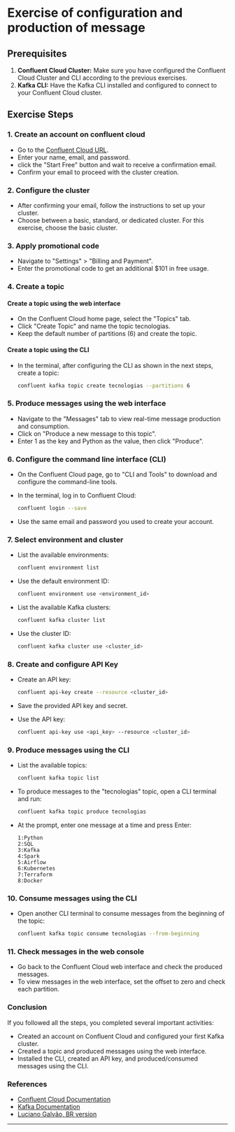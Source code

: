 # Exercise of configuration and production of message

## Prerequisites

1. **Confluent Cloud Cluster:** Make sure you have configured the Confluent Cloud Cluster and CLI according to the previous exercises.
2. **Kafka CLI:** Have the Kafka CLI installed and configured to connect to your Confluent Cloud cluster.

## Exercise Steps

### 1. Create an account on confluent cloud
- Go to the [Confluent Cloud URL](https://confluent.cloud).
- Enter your name, email, and password.
- click the "Start Free" button and wait to receive a confirmation email.
- Confirm your email to proceed with the cluster creation.

### 2. Configure the cluster
- After confirming your email, follow the instructions to set up your cluster.
- Choose between a basic, standard, or dedicated cluster. For this exercise, choose the basic cluster.

### 3. Apply promotional code
- Navigate to "Settings" > "Billing and Payment".
- Enter the promotional code <kafka101> to get an additional $101 in free usage.

### 4. Create a topic

#### Create a topic using the web interface
- On the Confluent Cloud home page, select the "Topics" tab.
- Click "Create Topic" and name the topic tecnologias.
- Keep the default number of partitions (6) and create the topic.

#### Create a topic using the CLI
- In the terminal, after configuring the CLI as shown in the next steps, create a topic:

    ```bash
    confluent kafka topic create tecnologias --partitions 6
    ```

### 5. Produce messages using the web interface
- Navigate to the "Messages" tab to view real-time message production and consumption.
- Click on "Produce a new message to this topic".
- Enter 1 as the key and Python as the value, then click "Produce".

### 6. Configure the command line interface (CLI)
- On the Confluent Cloud page, go to "CLI and Tools" to download and configure the command-line tools.
- In the terminal, log in to Confluent Cloud:

    ```bash
    confluent login --save
    ```

- Use the same email and password you used to create your account.

### 7. Select environment and cluster
- List the available environments:

    ```bash
    confluent environment list
    ```

- Use the default environment ID:

    ```bash
    confluent environment use <environment_id>
    ```

- List the available Kafka clusters:

    ```bash
    confluent kafka cluster list
    ```

- Use the cluster ID:

    ```bash
    confluent kafka cluster use <cluster_id>
    ```

### 8. Create and configure API Key
- Create an API key:

    ```bash
    confluent api-key create --resource <cluster_id>
    ```

- Save the provided API key and secret.
- Use the API key:

    ```bash
    confluent api-key use <api_key> --resource <cluster_id>
    ```

### 9. Produce messages using the CLI
- List the available topics:

    ```bash
    confluent kafka topic list
    ```

- To produce messages to the "tecnologias" topic, open a CLI terminal and run:

    ```bash
    confluent kafka topic produce tecnologias
    ```

- At the prompt, enter one message at a time and press Enter:

    ```plaintext
    1:Python
    2:SQL
    3:Kafka
    4:Spark
    5:Airflow
    6:Kubernetes
    7:Terraform
    8:Docker
    ```

### 10. Consume messages using the CLI
- Open another CLI terminal to consume messages from the beginning of the topic:

    ```bash
    confluent kafka topic consume tecnologias --from-beginning
    ```

### 11. Check messages in the web console
- Go back to the Confluent Cloud web interface and check the produced messages.
- To view messages in the web interface, set the offset to zero and check each partition.

### Conclusion

If you followed all the steps, you completed several important activities:
- Created an account on Confluent Cloud and configured your first Kafka cluster.
- Created a topic and produced messages using the web interface.
- Installed the CLI, created an API key, and produced/consumed messages using the CLI.

### References
- [Confluent Cloud Documentation](https://docs.confluent.io/cloud/current/get-started/index.html)
- [Kafka Documentation](https://kafka.apache.org/documentation/)
- [Luciano Galvão, BR version](https://github.com/lvgalvao/kafka-workshop/blame/main/kafka-demo/README.md)

---